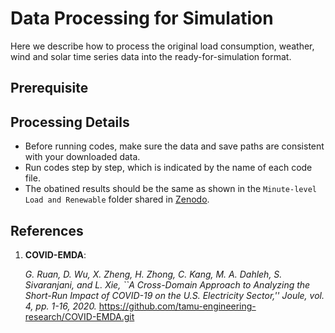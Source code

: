 # Data Processing for Simulation
Here we describe how to process the original load consumption, weather, wind and solar time series data into the ready-for-simulation format.

## Prerequisite


## Processing Details
- Before running codes, make sure the data and save paths are consistent with your downloaded data. 
- Run codes step by step, which is indicated by the name of each code file.
- The obatined results should be the same as shown in the `Minute-level Load and Renewable` folder shared in [Zenodo](https://zenodo.org/record/5130612#.YTIiZI5KiUk).

## References
1. **COVID-EMDA**:
   
    <em>G. Ruan, D. Wu, X. Zheng, H. Zhong, C. Kang, M. A. Dahleh, S. Sivaranjani, and L. Xie, ``A Cross-Domain Approach to Analyzing the Short-Run Impact of COVID-19 on the U.S. Electricity Sector,'' Joule, vol. 4, pp. 1-16, 2020.</em>
    https://github.com/tamu-engineering-research/COVID-EMDA.git
